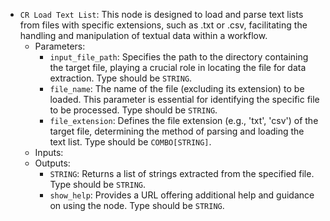 - `CR Load Text List`: This node is designed to load and parse text lists from files with specific extensions, such as .txt or .csv, facilitating the handling and manipulation of textual data within a workflow.
    - Parameters:
        - `input_file_path`: Specifies the path to the directory containing the target file, playing a crucial role in locating the file for data extraction. Type should be `STRING`.
        - `file_name`: The name of the file (excluding its extension) to be loaded. This parameter is essential for identifying the specific file to be processed. Type should be `STRING`.
        - `file_extension`: Defines the file extension (e.g., 'txt', 'csv') of the target file, determining the method of parsing and loading the text list. Type should be `COMBO[STRING]`.
    - Inputs:
    - Outputs:
        - `STRING`: Returns a list of strings extracted from the specified file. Type should be `STRING`.
        - `show_help`: Provides a URL offering additional help and guidance on using the node. Type should be `STRING`.

